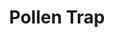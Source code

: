 ---
title: Pollen Trap
layout: definition
brief: A device at the entrance of the hive designed to remove the pollen from bees returning from foraging.
see_also: 
  - title: Honey
    file: honey 
---